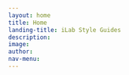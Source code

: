 ```yaml
---
layout: home
title: Home
landing-title: iLab Style Guides
description:
image: 
author: 
nav-menu: 
---
```



